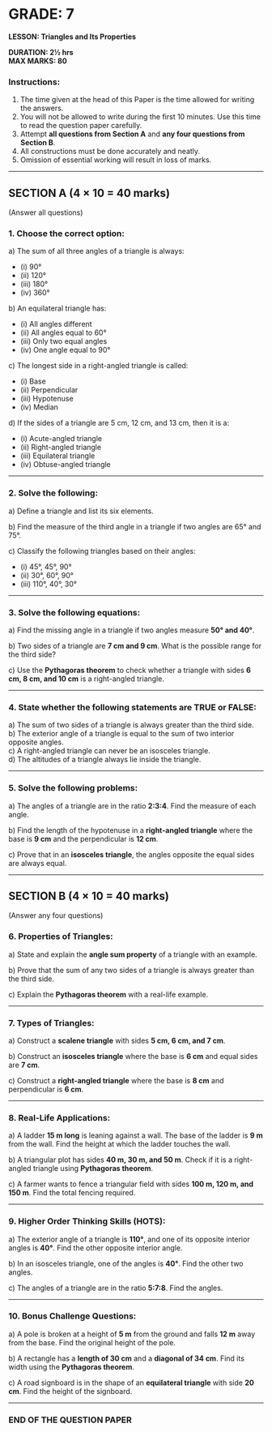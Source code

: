 # **GRADE: 7**

**LESSON: Triangles and Its Properties**  

**DURATION: 2½ hrs**  
**MAX MARKS: 80**  

### **Instructions:**

1. The time given at the head of this Paper is the time allowed for writing the answers.
2. You will not be allowed to write during the first 10 minutes. Use this time to read the question paper carefully.
3. Attempt **all questions from Section A** and **any four questions from Section B**.
4. All constructions must be done accurately and neatly.
5. Omission of essential working will result in loss of marks.

---

## **SECTION A (4 × 10 = 40 marks)**

(Answer all questions)

### **1. Choose the correct option:**

a) The sum of all three angles of a triangle is always:  

- (i) 90°  
- (ii) 120°  
- (iii) 180°  
- (iv) 360°  

b) An equilateral triangle has:  

- (i) All angles different  
- (ii) All angles equal to 60°  
- (iii) Only two equal angles  
- (iv) One angle equal to 90°  

c) The longest side in a right-angled triangle is called:  

- (i) Base  
- (ii) Perpendicular  
- (iii) Hypotenuse  
- (iv) Median  

d) If the sides of a triangle are 5 cm, 12 cm, and 13 cm, then it is a:  

- (i) Acute-angled triangle  
- (ii) Right-angled triangle  
- (iii) Equilateral triangle  
- (iv) Obtuse-angled triangle  

---

### **2. Solve the following:**

a) Define a triangle and list its six elements.  

b) Find the measure of the third angle in a triangle if two angles are 65° and 75°.  

c) Classify the following triangles based on their angles:  

- (i) 45°, 45°, 90°  
- (ii) 30°, 60°, 90°  
- (iii) 110°, 40°, 30°  

---

### **3. Solve the following equations:**

a) Find the missing angle in a triangle if two angles measure **50° and 40°**.  

b) Two sides of a triangle are **7 cm and 9 cm**. What is the possible range for the third side?  

c) Use the **Pythagoras theorem** to check whether a triangle with sides **6 cm, 8 cm, and 10 cm** is a right-angled triangle.  

---

### **4. State whether the following statements are TRUE or FALSE:**

a) The sum of two sides of a triangle is always greater than the third side.  
b) The exterior angle of a triangle is equal to the sum of two interior opposite angles.  
c) A right-angled triangle can never be an isosceles triangle.  
d) The altitudes of a triangle always lie inside the triangle.  

---

### **5. Solve the following problems:**

a) The angles of a triangle are in the ratio **2:3:4**. Find the measure of each angle.  

b) Find the length of the hypotenuse in a **right-angled triangle** where the base is **9 cm** and the perpendicular is **12 cm**.  

c) Prove that in an **isosceles triangle**, the angles opposite the equal sides are always equal.  

---

## **SECTION B (4 × 10 = 40 marks)**

(Answer any four questions)

### **6. Properties of Triangles:**

a) State and explain the **angle sum property** of a triangle with an example.  

b) Prove that the sum of any two sides of a triangle is always greater than the third side.  

c) Explain the **Pythagoras theorem** with a real-life example.  

---

### **7. Types of Triangles:**

a) Construct a **scalene triangle** with sides **5 cm, 6 cm, and 7 cm**.  

b) Construct an **isosceles triangle** where the base is **6 cm** and equal sides are **7 cm**.  

c) Construct a **right-angled triangle** where the base is **8 cm** and perpendicular is **6 cm**.  

---

### **8. Real-Life Applications:**

a) A ladder **15 m long** is leaning against a wall. The base of the ladder is **9 m** from the wall. Find the height at which the ladder touches the wall.  

b) A triangular plot has sides **40 m, 30 m, and 50 m**. Check if it is a right-angled triangle using **Pythagoras theorem**.  

c) A farmer wants to fence a triangular field with sides **100 m, 120 m, and 150 m**. Find the total fencing required.  

---

### **9. Higher Order Thinking Skills (HOTS):**

a) The exterior angle of a triangle is **110°**, and one of its opposite interior angles is **40°**. Find the other opposite interior angle.  

b) In an isosceles triangle, one of the angles is **40°**. Find the other two angles.  

c) The angles of a triangle are in the ratio **5:7:8**. Find the angles.  

---

### **10. Bonus Challenge Questions:**

a) A pole is broken at a height of **5 m** from the ground and falls **12 m** away from the base. Find the original height of the pole.  

b) A rectangle has a **length of 30 cm** and a **diagonal of 34 cm**. Find its width using the **Pythagoras theorem**.  

c) A road signboard is in the shape of an **equilateral triangle** with side **20 cm**. Find the height of the signboard.  

---

### **END OF THE QUESTION PAPER**



